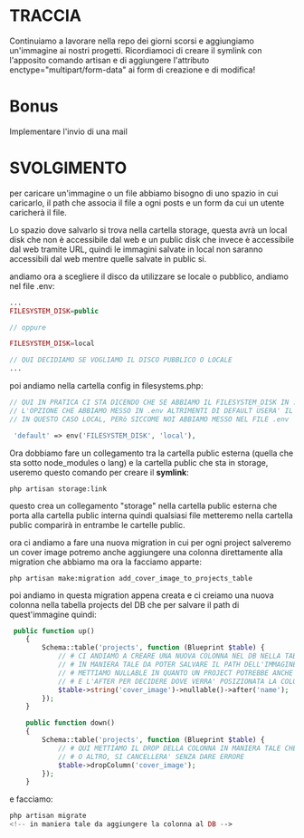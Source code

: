 # TRACCIA

Continuiamo a lavorare nella repo dei giorni scorsi e aggiungiamo un'immagine ai nostri progetti.
Ricordiamoci di creare il symlink con l'apposito comando artisan e di aggiungere l'attributo enctype="multipart/form-data" ai form di creazione e di modifica!

# Bonus

Implementare l'invio di una mail

# SVOLGIMENTO

per caricare un'immagine o un file abbiamo bisogno di uno spazio in cui caricarlo, il path che associa il file a ogni posts e un form da cui un utente caricherà il file.

Lo spazio dove salvarlo si trova nella cartella storage, questa avrà un local disk che non è accessibile dal web e un public disk che invece è accessibile dal web tramite URL, quindi le immagini salvate in local non saranno accessibili dal web mentre quelle salvate in public si.

andiamo ora a scegliere il disco da utilizzare se locale o pubblico, andiamo nel file .env:

```php
...
FILESYSTEM_DISK=public

// oppure

FILESYSTEM_DISK=local

// QUI DECIDIAMO SE VOGLIAMO IL DISCO PUBBLICO O LOCALE
...
```

poi andiamo nella cartella config in filesystems.php:

```php
// QUI IN PRATICA CI STA DICENDO CHE SE ABBIAMO IL FILESYSTEM_DISK IN .env USERA'
// L'OPZIONE CHE ABBIAMO MESSO IN .env ALTRIMENTI DI DEFAULT USERA' IL VALORE DOPO LA VIRGOLA
// IN QUESTO CASO LOCAL, PERò SICCOME NOI ABBIAMO MESSO NEL FILE .env 'public' USERA' QUELLO

 'default' => env('FILESYSTEM_DISK', 'local'),

```

Ora dobbiamo fare un collegamento tra la cartella public esterna (quella che sta sotto node_modules o lang) e la cartella public che sta in storage, useremo questo comando per creare il **symlink**:

```
php artisan storage:link
```

questo crea un collegamento "storage" nella cartella public esterna che porta alla cartella public interna quindi qualsiasi file metteremo nella cartella public comparirà in entrambe le cartelle public.

ora ci andiamo a fare una nuova migration in cui per ogni project salveremo un cover image potremo anche aggiungere una colonna direttamente alla migration che abbiamo ma ora la facciamo apparte:

```
php artisan make:migration add_cover_image_to_projects_table
```

poi andiamo in questa migration appena creata e ci creiamo una nuova colonna nella tabella projects del DB che per salvare il path di quest'immagine quindi:

```php
 public function up()
    {
        Schema::table('projects', function (Blueprint $table) {
            // # CI ANDIAMO A CREARE UNA NUOVA COLONNA NEL DB NELLA TABELLA PROJECTS
            // # IN MANIERA TALE DA POTER SALVARE IL PATH DELL'IMMAGINE PER QUESTO SARA' UNA STRINGA
            // # METTIAMO NULLABLE IN QUANTO UN PROJECT POTREBBE ANCHE NON AVERE UN'IMMAGINE
            // # E L'AFTER PER DECIDERE DOVE VERRA' POSIZIONATA LA COLONNA IN QUESTO CASO DOPO NAME
            $table->string('cover_image')->nullable()->after('name');
        });
    }
```

```php
    public function down()
    {
        Schema::table('projects', function (Blueprint $table) {
            // # QUI METTIAMO IL DROP DELLA COLONNA IN MANIERA TALE CHE SE FACCIAMO UN RESET
            // # O ALTRO, SI CANCELLERA' SENZA DARE ERRORE
            $table->dropColumn('cover_image');
        });
    }
```

e facciamo:

```php
php artisan migrate
<!-- in maniera tale da aggiungere la colonna al DB -->
```
